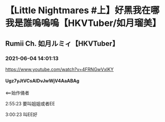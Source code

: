 # 【Little Nightmares #上】好黑我在哪我是誰嗚嗚嗚【HKVTuber/如月瑠美】

## Rumii Ch. 如月ルミィ【HKVTuber】

### 2021-06-04 14:01:13

https://www.youtube.com/watch?v=4FRNGwVxIKY

#### Ugz7yJtVCsAIDvJwWjV4AaABAg

<==始作俑者

2:55:23 要叫姐姐或者EE

3:00:23 叫EE好

